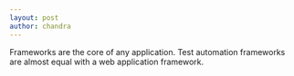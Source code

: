 ```yaml
---
layout: post
author: chandra
---
```


Frameworks are the core of any application. Test automation frameworks are almost equal with a web application framework.